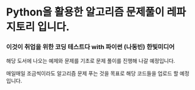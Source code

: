 # Python을 활용한 알고리즘 문제풀이 레파지토리 입니다.

### 이것이 취업을 위한 코딩 테스트다 with 파이썬 (나동빈) 한빛미디어

해당 도서에 나오는 예제와 문제를 기초로 문제 풀이를 진행해 나갈 예정입니다.

매일매일 조금씩이라도 알고리즘 문제 푸는 것을 목표로 해당 코드들을 업로드 할 예정입니다.

